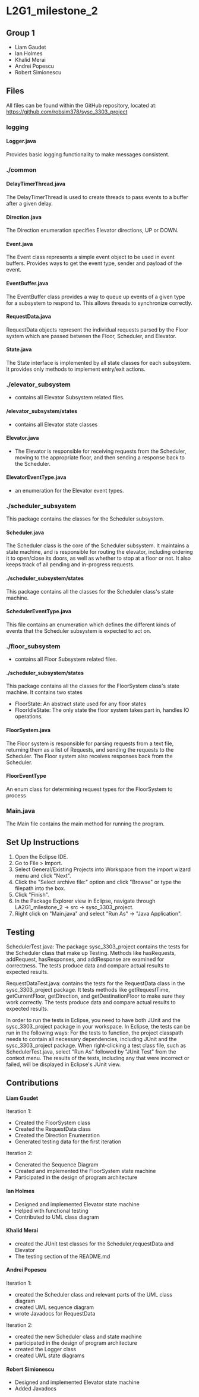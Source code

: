 # L2G1_milestone_2

## Group 1 
- Liam Gaudet
- Ian Holmes
- Khalid Merai
- Andrei Popescu
- Robert Simionescu

## Files

All files can be found within the GitHub repository, located at:
https://github.com/robsim378/sysc_3303_project

### logging

#### Logger.java

Provides basic logging functionality to make messages consistent.

### ./common

#### DelayTimerThread.java
The DelayTimerThread is used to create threads to pass events to a buffer after a given delay.

#### Direction.java
The Direction enumeration specifies Elevator directions, UP or DOWN.

#### Event.java
The Event class represents a simple event object to be used in event buffers. Provides ways to get the event type, sender and payload of the event.

#### EventBuffer.java
The EventBuffer class provides a way to queue up events of a given type for a subsystem to respond to. This allows threads to synchronize correctly.

#### RequestData.java
RequestData objects represent the individual requests parsed by the Floor
system which are passed between the Floor, Scheduler, and Elevator.

#### State.java
The State interface is implemented by all state classes for each subsystem. It provides only methods to implement entry/exit actions.

### ./elevator_subsystem

- contains all Elevator Subsystem related files.

#### /elevator_subsystem/states

   - contains all Elevator state classes

#### Elevator.java

  - The Elevator is responsible for receiving requests from the Scheduler, moving
    to the appropriate floor, and then sending a response back to the Scheduler.
  
  #### ElevatorEventType.java

  - an enumeration for the Elevator event types.

### ./scheduler_subsystem

This package contains the classes for the Scheduler subsystem.

#### Scheduler.java

The Scheduler class is the core of the Scheduler subsystem. It maintains a state machine, and is responsible for routing the elevator, including ordering it to open/close its doors, as well as whether to stop at a floor or not. It also keeps track of all pending and in-progress requests.


#### ./scheduler_subsystem/states

This package contains all the classes for the Scheduler class's state machine.

#### SchedulerEventType.java

This file contains an enumeration which defines the different kinds of events that the Scheduler subsystem is expected to act on.

### ./floor_subsystem

- contains all Floor Subsystem related files.

#### ./scheduler_subsystem/states

This package contains all the classes for the FloorSystem class's state machine. It contains two states
- FloorState: An abstract state used for any floor states
- FloorIdleState: The only state the floor system takes part in, handles IO operations.

#### FloorSystem.java
The Floor system is responsible for parsing requests from a text file,
returning them as a list of Requests, and sending the requests to the Scheduler.
The Floor system also receives responses back from the Scheduler.

#### FloorEventType
An enum class for determining request types for the FloorSystem to process

### Main.java
The Main file contains the main method for running the program.

## Set Up Instructions
1. Open the Eclipse IDE.
2. Go to File > Import.
3. Select General/Existing Projects into Workspace from the import wizard menu and click "Next".
4. Click the "Select archive file:" option and click "Browse" or type the filepath into the box.
5. Click "Finish".
6. In the Package Explorer view in Eclipse, navigate through LA2G1_milestone_2 -> src -> sysc_3303_project.
7. Right click on "Main.java" and select "Run As" -> "Java Application".

## Testing
 SchedulerTest.java: The package sysc_3303_project contains the tests for the Scheduler class that make up Testing. Methods like hasRequests, addRequest, hasResponses, and addResponse are examined for correctness. The tests produce data and compare actual results to expected results.

 RequestDataTest.java: contains the tests for the RequestData class in the sysc_3303_project package. It tests methods like getRequestTime, getCurrentFloor, getDirection, and getDestinationFloor to make sure they work correctly. The tests produce data and compare actual results to expected results.

 In order to run the tests in Eclipse, you need to have both JUnit and the sysc_3303_project package in your workspace. In Eclipse, the tests can be run in the following ways: For the tests to function, the project classpath needs to contain all necessary dependencies, including JUnit and the sysc_3303_project package. When right-clicking a test class file, such as SchedulerTest.java, select "Run As" followed by "JUnit Test" from the context menu. The results of the tests, including any that were incorrect or failed, will be displayed in Eclipse's JUnit view.

## Contributions

#### Liam Gaudet

Iteration 1:
- Created the FloorSystem class
- Created the RequestData class
- Created the Direction Enumeration
- Generated testing data for the first iteration

Iteration 2:
- Generated the Sequence Diagram
- Created and implemented the FloorSystem state machine
- Participated in the design of program architecture 

#### Ian Holmes

- Designed and implemented Elevator state machine
- Helped with functional testing
- Contributed to UML class diagram

#### Khalid Merai
 - created the JUnit test classes for the Scheduler,requestData and Elevator
 - The testing section of the README.md 

#### Andrei Popescu

Iteration 1:
- created the Scheduler class and relevant parts of the UML class diagram
- created UML sequence diagram
- wrote Javadocs for RequestData

Iteration 2:
- created the new Scheduler class and state machine
- participated in the design of program architecture
- created the Logger class
- created UML state diagrams

#### Robert Simionescu
- Designed and implemented Elevator state machine
- Added Javadocs
